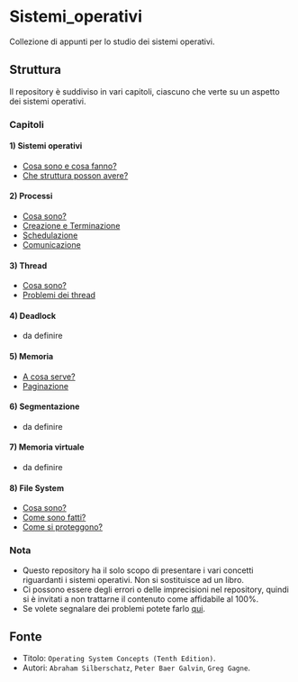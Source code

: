 # Sistemi_operativi
Collezione di appunti per lo studio dei sistemi operativi.

## Struttura
Il repository è suddiviso in vari capitoli, ciascuno che verte su un aspetto dei sistemi operativi.

### Capitoli
#### 1) Sistemi operativi
- [Cosa sono e cosa fanno?](https://github.com/Gabri432/Sistemi_operativi/blob/master/Architettura/parte_1.md)
- [Che struttura posson avere?](https://github.com/Gabri432/Sistemi_operativi/blob/master/Architettura/parte_2.md)
#### 2) Processi
- [Cosa sono?](https://github.com/Gabri432/Sistemi_operativi/blob/master/Processi/parte_1.md)
- [Creazione e Terminazione](https://github.com/Gabri432/Sistemi_operativi/blob/master/Processi/parte_2.md)
- [Schedulazione](https://github.com/Gabri432/Sistemi_operativi/blob/master/Processi/schedulazione_dei_processi.md)
- [Comunicazione](https://github.com/Gabri432/Sistemi_operativi/blob/master/Processi/comunicazione_tra_processi.md)
#### 3) Thread
- [Cosa sono?](https://github.com/Gabri432/Sistemi_operativi/blob/master/Thread/parte_1.md)
- [Problemi dei thread](https://github.com/Gabri432/Sistemi_operativi/blob/master/Thread/parte_2.md)
#### 4) Deadlock
- da definire
#### 5) Memoria
- [A cosa serve?](https://github.com/Gabri432/Sistemi_operativi/blob/master/Memoria/parte_1.md)
- [Paginazione](https://github.com/Gabri432/Sistemi_operativi/blob/master/Memoria/paginazione.md)
#### 6) Segmentazione
- da definire
#### 7) Memoria virtuale
- da definire
#### 8) File System
- [Cosa sono?](https://github.com/Gabri432/Sistemi_operativi/blob/master/File_System/parte_1.md)
- [Come sono fatti?](https://github.com/Gabri432/Sistemi_operativi/blob/master/File_System/parte_2.md)
- [Come si proteggono?](https://github.com/Gabri432/Sistemi_operativi/blob/master/File_System/parte_3.md)


### Nota
- Questo repository ha il solo scopo di presentare i vari concetti riguardanti i sistemi operativi. Non si sostituisce ad un libro.
- Ci possono essere degli errori o delle imprecisioni nel repository, quindi si è invitati a non trattarne il contenuto come affidabile al 100%.
- Se volete segnalare dei problemi potete farlo [qui](https://github.com/Gabri432/Sistemi_operativi/issues/new).

## Fonte
- Titolo: `Operating System Concepts (Tenth Edition)`.
- Autori: `Abraham Silberschatz`, `Peter Baer Galvin`, `Greg Gagne`. 